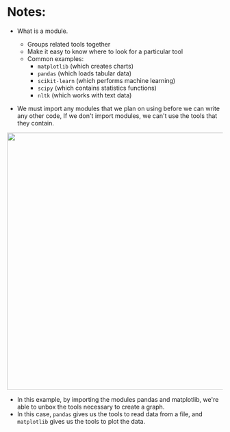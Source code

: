 # Notes:
 - What is a module.
   - Groups related tools together
   - Make it easy to know where to look for a particular tool
   - Common examples:
     - `matplotlib` (which creates charts)  
     - `pandas` (which loads tabular data)
     - `scikit-learn` (which performs machine learning)
     - `scipy` (which contains statistics functions) 
     - `nltk` (which works with text data)
    
 - We must import any modules that we plan on using before we can write any other code, If we don't import modules, we can't use the tools that they contain.
 <img src="D:\DataCamp\01\Screenshot 2022-09-01 062840.png" width="600">
 
  - In this example, by importing the modules pandas and matplotlib, we're able to unbox the tools necessary to create a graph.
  - In this case, `pandas` gives us the tools to read data from a file, and `matplotlib` gives us the tools to plot the data.